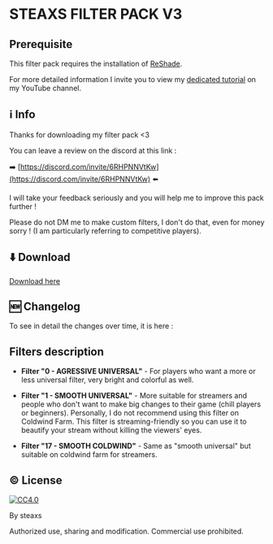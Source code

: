 # STEAXS FILTER PACK V3

## Prerequisite

This filter pack requires the installation of [ReShade](https://reshade.me/).

For more detailed information I invite you to view my [dedicated tutorial](https://www.youtube.com/watch?v=Shuz3S4JD5E) on my YouTube channel.

## ℹ️ Info

Thanks for downloading my filter pack <3

You can leave a review on the discord at this link :

➡️ [https://discord.com/invite/6RHPNNVtKw](https://discord.com/invite/6RHPNNVtKw) ⬅️

I will take your feedback seriously and you will help me to improve this pack further !

Please do not DM me to make custom filters, I don't do that, even for money sorry ! (I am particularly referring to competitive players).

## ⬇️ Download

[Download here](https://github.com/steaxss/STEAXS-FILTER-PACK/releases)


## 🆕 Changelog

To see in detail the changes over time, it is here :


## Filters description

- **Filter "0 - AGRESSIVE UNIVERSAL"** - For players who want a more or less universal filter, very bright and colorful as well.

- **Filter "1 - SMOOTH UNIVERSAL"** - More suitable for streamers and people who don't want to make big changes to their game (chill players or beginners). Personally, I do not recommend using this filter on Coldwind Farm. This filter is streaming-friendly so you can use it to beautify your stream without killing the viewers' eyes.

- **Filter "17 - SMOOTH COLDWIND"** - Same as "smooth universal" but suitable on coldwind farm for streamers.

## ©️ License

[![CC4.0](https://i.creativecommons.org/l/by-nc/4.0/88x31.png)](https://creativecommons.org/licenses/by/4.0/)

By steaxs

Authorized use, sharing and modification.
Commercial use prohibited.
